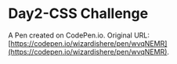 # Day2-CSS Challenge

A Pen created on CodePen.io. Original URL: [https://codepen.io/wizardishere/pen/wvqNEMR](https://codepen.io/wizardishere/pen/wvqNEMR).


